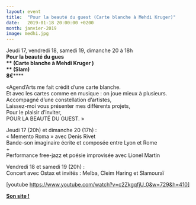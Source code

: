 ```yaml
---
layout: event
title:  "Pour la beauté du guest (Carte blanche à Mehdi Kruger)"
date:   2019-01-18 20:00:00 +0200
month: janvier-2019
image: medhi.jpg
---
```



  Jeudi 17, vendredi 18, samedi 19, dimanche 20 à 18h  
**Pour la beauté du gues  
** **(Carte blanche à Mehdi Kruger )  
** (Slam)**  
8€******





«Agend’Arts me fait crédit d’une carte blanche.  
Et avec les cartes comme en musique : on joue mieux à plusieurs.  
Accompagné d’une constellation d’artistes,  
Laissez-moi vous présenter mes différents projets,  
Pour le plaisir d’inviter,  
POUR LA BEAUTÉ DU GUEST. »

Jeudi 17 (20h) et dimanche 20 (17h) :  
« Memento Roma » avec Denis Rivet  
Bande-son imaginaire écrite et composée entre Lyon et Rome  
+  
Performance free-jazz et poésie improvisée avec Lionel Martin

Vendredi 18 et samedi 19 (20h) :  
Concert avec Ostax et invités : Melba, Cleim Haring et Slamouraï

[youtube https://www.youtube.com/watch?v=c2ZkgqfjU_0&w=729&h=410]















**[Son site !](http://mehdikruger.com/)**
